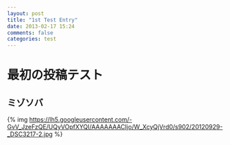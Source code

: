 ```yaml
---
layout: post
title: "1st Test Entry"
date: 2013-02-17 15:24
comments: false
categories: test
---
```


最初の投稿テスト
========

ミゾソバ
--------

{% img https://lh5.googleusercontent.com/-GvV_JzeFzQE/UQyVOpfXYQI/AAAAAAACIjo/W_XcyQjVrd0/s902/20120929-_DSC3217-2.jpg %}

